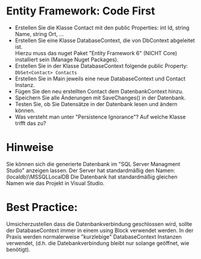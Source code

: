 ﻿# Entity Framework: Code First

- Erstellen Sie die Klasse Contact mit den public Properties: int Id, string Name, string Ort, ...
- Erstellen Sie eine Klasse DatabaseContext, die von DbContext abgeleitet ist. <br>
Hierzu muss das nuget Paket "Entity Framework 6" (NICHT Core) installiert sein (Manage Nuget Packages).
- Erstellen Sie in der Klasse DatabaseContext folgende public Property: ``` DbSet<Contact> Contacts ```
- Erstellen Sie in Main jeweils eine neue DatabaseContext und Contact Instanz.
- Fügen Sie den neu erstellten Contact dem DatenbankContext hinzu.
- Speichern Sie alle Änderungen mit SaveChanges() in der Datenbank.
- Testen Sie, ob Sie Datensätze in der Datenbank lesen und ändern können.
- Was versteht man unter "Persistence Ignorance"? Auf welche Klasse trifft das zu?

Hinweise
========
Sie können sich die generierte Datenbank im "SQL Server Managment Studio" anzeigen lassen.
Der Server hat standardmäßig den Namen: (localdb)\MSSQLLocalDB
Die Datenbank hat standardmäßig gleichen Namen wie das Projekt in Visual Studio.

Best Practice:
==============
Umsicherzustellen dass die Datenbankverbindung geschlossen wird, 
sollte der DatabaseContext immer in einem using Block verwendet werden.
In der Praxis werden normalerweise "kurzlebige" DatabaseContext Instanzen verwendet, 
(d.h. die Datebankverbindung bleibt nur solange geöffnet, wie benötigt).








